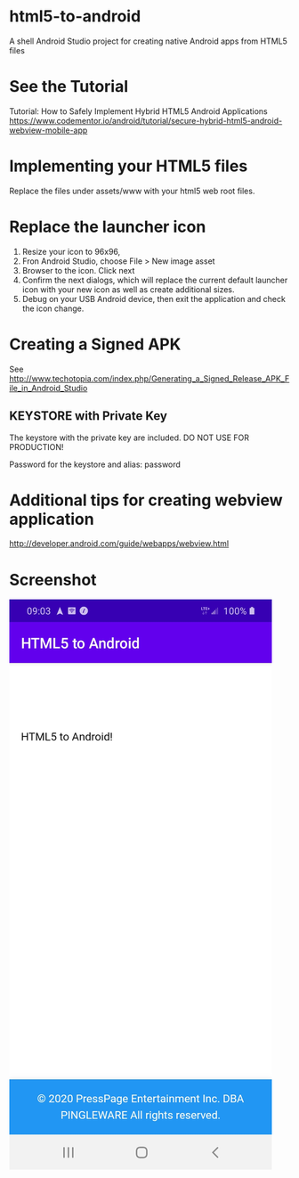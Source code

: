 # html5-to-android
A shell Android Studio project for creating native Android apps from HTML5 files

# See the Tutorial
Tutorial: How to Safely Implement Hybrid HTML5 Android Applications
https://www.codementor.io/android/tutorial/secure-hybrid-html5-android-webview-mobile-app

# Implementing your HTML5 files
Replace the files under assets/www with your html5 web root files.

# Replace the launcher icon
1. Resize your icon to 96x96,
2. Fron Android Studio, choose File > New image asset
3. Browser to the icon. Click next
4. Confirm the next dialogs, which will replace the current default launcher icon with your new icon as well as create additional sizes.
5. Debug on your USB Android device, then exit the application and check the icon change.

# Creating a Signed APK
See http://www.techotopia.com/index.php/Generating_a_Signed_Release_APK_File_in_Android_Studio

## KEYSTORE with Private Key
The keystore with the private key are included. DO NOT USE FOR PRODUCTION!

Password for the keystore and alias: password

# Additional tips for creating webview application
http://developer.android.com/guide/webapps/webview.html

# Screenshot
![HTML5 to Android Screenshot](screenshot.jpg)
